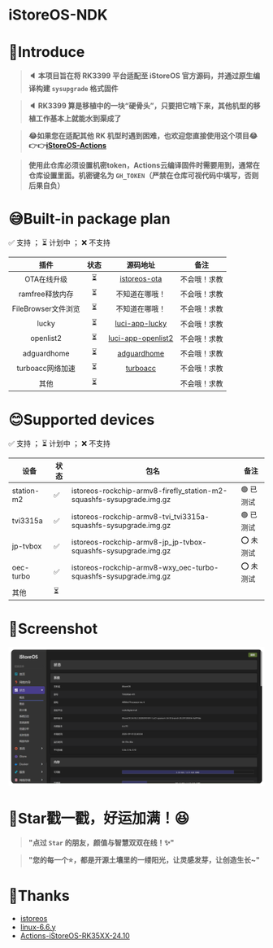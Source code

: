 # iStoreOS-NDK

# 🤔Introduce
> **🔈 本项目旨在将 RK3399 平台适配至 iStoreOS 官方源码，并通过原生编译构建 `sysupgrade` 格式固件**

> **🔈 RK3399 算是移植中的一块“硬骨头”，只要把它啃下来，其他机型的移植工作基本上就能水到渠成了**

> **😂如果您在适配其他 RK 机型时遇到困难，也欢迎您直接使用这个项目😂👉👉[iStoreOS-Actions](https://github.com/Kwonelee/iStoreOS-Actions/releases)**

> **使用此仓库必须设置机密token，Actions云编译固件时需要用到，通常在仓库设置里面。机密键名为 `GH_TOKEN`（严禁在仓库可视代码中填写，否则后果自负）**

# 😅Built-in package plan

✅ 支持 ； ⏳ 计划中 ； ❌ 不支持

| 插件                     | 状态 | 源码地址                                                          | 备注         |
|:------------------------:|:----:|:------------------------------------------------------------------:|:------------:|
| OTA在线升级	             | ⏳   | [istoreos-ota](https://github.com/Kwonelee/istoreos-ota)           | 不会哦！求教 |
| ramfree释放内存          | ⏳   | 不知道在哪哦！                                                      | 不会哦！求教 |
| FileBrowser文件浏览      | ⏳   | 不知道在哪哦！                                                      | 不会哦！求教 |
| lucky                    | ⏳   | [luci-app-lucky](https://github.com/gdy666/luci-app-lucky)         | 不会哦！求教 |
| openlist2                | ⏳   | [luci-app-openlist2](https://github.com/sbwml/luci-app-openlist2)  | 不会哦！求教 |
| adguardhome              | ⏳   | [adguardhome](https://github.com/sirpdboy/luci-app-adguardhome)    | 不会哦！求教 |
| turboacc网络加速         | ⏳   | [turboacc](https://github.com/chenmozhijin/turboacc)               | 不会哦！求教 |
| 其他                     | ⏳   |                                                                    | 不会哦！求教 |

# 😊Supported devices

✅ 支持 ； ⏳ 计划中 ； ❌ 不支持

| 设备       | 状态   | 包名                                                                    | 备注               |
| ---------- | ------ | ----------------------------------------------------------------------- | ------------------ |
| station-m2 |  ✅    | istoreos-rockchip-armv8-firefly_station-m2-squashfs-sysupgrade.img.gz  | 🟢 已测试          |
| tvi3315a   |  ✅    | istoreos-rockchip-armv8-tvi_tvi3315a-squashfs-sysupgrade.img.gz        | 🟢 已测试          |
| jp-tvbox   |  ✅    | istoreos-rockchip-armv8-jp_jp-tvbox-squashfs-sysupgrade.img.gz         | ⭕ 未测试          |
| oec-turbo  |  ✅    | istoreos-rockchip-armv8-wxy_oec-turbo-squashfs-sysupgrade.img.gz       | ⭕ 未测试          |
| 其他       |  ⏳    |                                                                         |                    |

# 🤗Screenshot
![screenshots](./configfiles/screenshot/screenshot2.png)

# 🌟Star戳一戳，好运加满！😆
> **"点过 `Star` 的朋友，颜值与智慧双双在线！✨"**

> **"您的每一个⭐️，都是开源土壤里的一缕阳光，让灵感发芽，让创造生长~"**

# 🙏Thanks
- [istoreos](https://github.com/istoreos/istoreos)
- [linux-6.6.y](https://github.com/unifreq/linux-6.6.y)
- [Actions-iStoreOS-RK35XX-24.10](https://github.com/xiaomeng9597/Actions-iStoreOS-RK35XX-24.10)
